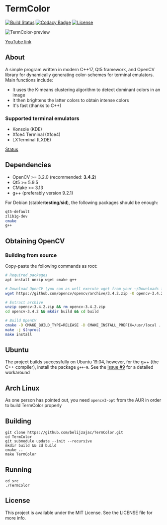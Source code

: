 # TermColor

[![Build Status](https://travis-ci.org/belijzajac/TermColor.svg?branch=master)](https://travis-ci.org/belijzajac/TermColor)
[![Codacy Badge](https://api.codacy.com/project/badge/Grade/05fe181231ee449f98c7ad8bb49c8e62)](https://www.codacy.com/manual/belijzajac/TermColor?utm_source=github.com&amp;utm_medium=referral&amp;utm_content=belijzajac/TermColor&amp;utm_campaign=Badge_Grade)
[![License](https://img.shields.io/badge/license-MIT-blue.svg?style=flat)](LICENSE)

![TermColor-preview](img/TermColor_preview.gif)

[YouTube link](https://youtu.be/QqSbcSTW530)

## About

A simple program written in modern C++17, Qt5 framework, and OpenCV library for dynamically generating color-schemes for terminal emulators. Main functions include:
*   It uses the K-means clustering algorithm to detect dominant colors in an image
*   It then brightens the latter colors to obtain intense colors
*   It's fast (thanks to C++)

### Supported terminal emulators

*   Konsole (KDE)
*   Xfce4 Terminal (Xfce4)
*   LXTerminal (LXDE)

[Status](STATUS.md)

## Dependencies

*   OpenCV >= 3.2.0 (recommended: **3.4.2**)
*   Qt5 >= 5.9.5
*   CMake >= 3.13
*   g++ (preferably version 9.2.1)

For Debian (stable/__testing__/__sid__), the following packages should be enough:

```bash
qt5-default
zlib1g-dev
cmake
g++
```

## Obtaining OpenCV

### Building from source

Copy-paste the following commands as root:

```bash
# Required packages
apt install unzip wget cmake g++

# Download OpenCV (you can as well execute wget from your ~/Downloads foler)
wget https://github.com/opencv/opencv/archive/3.4.2.zip -O opencv-3.4.2.zip

# Extract archive
unzip opencv-3.4.2.zip && rm opencv-3.4.2.zip
cd opencv-3.4.2 && mkdir build && cd build

# Build OpenCV
cmake -D CMAKE_BUILD_TYPE=RELEASE -D CMAKE_INSTALL_PREFIX=/usr/local ..
make -j $(nproc)
make install
```

## Ubuntu

The project builds successfully on Ubuntu 19.04, however, for the g++ (the C++ compiler), install the package `g++-9`. See the [Issue #9](https://github.com/belijzajac/TermColor/issues/9) for a detailed workaround

## Arch Linux

As one person has pointed out, you need `opencv3-opt` from the AUR in order to build TermColor properly

## Building

``` Shell
git clone https://github.com/belijzajac/TermColor.git
cd TermColor
git submodule update --init --recursive
mkdir build && cd build
cmake ..
make TermColor
```

## Running

``` Shell
cd src
./TermColor
```

## License

This project is available under the MIT License. See the LICENSE file for more info.
